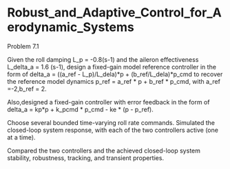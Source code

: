 # Robust_and_Adaptive_Control_for_Aerodynamic_Systems

Problem 7.1

Given the roll damping L_p = -0.8(s-1) and the aileron effectiveness L_delta_a = 1.6 (s-1), 
design a fixed-gain model reference controller in the form of delta_a = ((a_ref - L_p)/L_dela)*p + (b_ref/L_dela)*p_cmd to recover the reference model dynamics p_ref = a_ref * p + b_ref * p_cmd,
with a_ref =-2,b_ref = 2.

Also,designed a fixed-gain controller with error feedback in the form of delta_a = kp*p + k_pcmd * p_cmd - ke * (p - p_ref). 

Choose several bounded time-varying roll rate commands. Simulated the closed-loop system response, with each of the two controllers active (one at a time). 

Compared the two controllers and the achieved closed-loop system stability, robustness, tracking, and transient properties.


